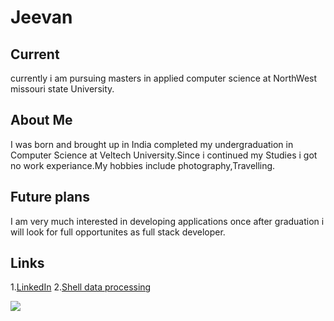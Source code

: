 # Jeevan
## Current
currently i am pursuing masters in applied computer science at NorthWest missouri state University.
## About Me
I was born and brought up in India completed my undergraduation in Computer Science at Veltech University.Since i continued my Studies i got no work experiance.My hobbies include photography,Travelling.
## Future plans
I am very much interested in developing applications once after graduation i will look for full opportunites as full stack developer.
## Links
1.[LinkedIn](https://www.linkedin.com/feed/)
2.[Shell data processing](https://github.com/jeevanreddymure/Shell-data-processing)

![](https://github.com/jeevanreddymure/big-data-developer/blob/master/IMGP9540%20(1)%20(2).jpg?raw=true)
